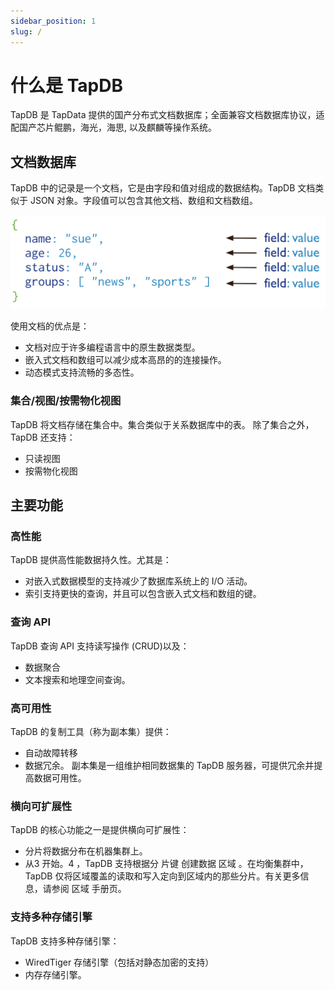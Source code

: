 ```yaml
---
sidebar_position: 1
slug: /
---
```

# 什么是 TapDB

TapDB 是 TapData 提供的国产分布式文档数据库；全面兼容文档数据库协议，适配国产芯片鲲鹏，海光，海思, 以及麒麟等操作系统。

## 文档数据库

TapDB 中的记录是一个文档，它是由字段和值对组成的数据结构。TapDB 文档类似于 JSON 对象。字段值可以包含其他文档、数组和文档数组。

![](images/json_example.svg)

使用文档的优点是：

- 文档对应于许多编程语言中的原生数据类型。
- 嵌入式文档和数组可以减少成本高昂的的连接操作。
- 动态模式支持流畅的多态性。

### 集合/视图/按需物化视图

TapDB 将文档存储在集合中。集合类似于关系数据库中的表。
除了集合之外，TapDB 还支持：
- 只读视图
- 按需物化视图

## 主要功能

### 高性能

TapDB 提供高性能数据持久性。尤其是：

- 对嵌入式数据模型的支持减少了数据库系统上的 I/O 活动。
- 索引支持更快的查询，并且可以包含嵌入式文档和数组的键。

### 查询 API

TapDB 查询 API 支持读写操作 (CRUD)以及：

- 数据聚合
- 文本搜索和地理空间查询。

### 高可用性

TapDB 的复制工具（称为副本集）提供：

- 自动故障转移
- 数据冗余。
  副本集是一组维护相同数据集的 TapDB 服务器，可提供冗余并提高数据可用性。

### 横向可扩展性

TapDB 的核心功能之一是提供横向可扩展性：

- 分片将数据分布在机器集群上。
- 从3 开始。4 ，TapDB 支持根据分 片键 创建数据 区域 。在均衡集群中，TapDB 仅将区域覆盖的读取和写入定向到区域内的那些分片。有关更多信息，请参阅 区域 手册页。

### 支持多种存储引擎

TapDB 支持多种存储引擎：

- WiredTiger 存储引擎（包括对静态加密的支持）
- 内存存储引擎。